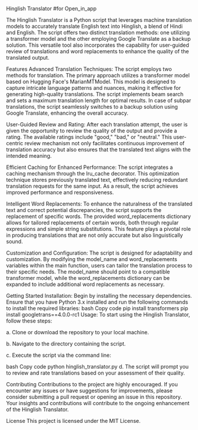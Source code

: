 
Hinglish Translator   #for Open_in_app


The Hinglish Translator is a Python script that leverages machine translation models to accurately translate English text into Hinglish, a blend of Hindi and English. The script offers two distinct translation methods: one utilizing a transformer model and the other employing Google Translate as a backup solution. This versatile tool also incorporates the capability for user-guided review of translations and word replacements to enhance the quality of the translated output.

Features
Advanced Translation Techniques: The script employs two methods for translation. The primary approach utilizes a transformer model based on Hugging Face's MarianMTModel. This model is designed to capture intricate language patterns and nuances, making it effective for generating high-quality translations. The script implements beam search and sets a maximum translation length for optimal results. In case of subpar translations, the script seamlessly switches to a backup solution using Google Translate, enhancing the overall accuracy.

User-Guided Review and Rating: After each translation attempt, the user is given the opportunity to review the quality of the output and provide a rating. The available ratings include "good," "bad," or "neutral." This user-centric review mechanism not only facilitates continuous improvement of translation accuracy but also ensures that the translated text aligns with the intended meaning.

Efficient Caching for Enhanced Performance: The script integrates a caching mechanism through the lru_cache decorator. This optimization technique stores previously translated text, effectively reducing redundant translation requests for the same input. As a result, the script achieves improved performance and responsiveness.

Intelligent Word Replacements: To enhance the naturalness of the translated text and correct potential discrepancies, the script supports the replacement of specific words. The provided word_replacements dictionary allows for tailored replacements of certain words, both through regular expressions and simple string substitutions. This feature plays a pivotal role in producing translations that are not only accurate but also linguistically sound.

Customization and Configuration: The script is designed for adaptability and customization. By modifying the model_name and word_replacements variables within the main function, users can tailor the translation process to their specific needs. The model_name should point to a compatible transformer model, while the word_replacements dictionary can be expanded to include additional word replacements as necessary.

Getting Started
Installation: Begin by installing the necessary dependencies. Ensure that you have Python 3.x installed and run the following commands to install the required libraries:
bash
Copy code
pip install transformers
pip install googletrans==4.0.0-rc1
Usage: To start using the Hinglish Translator, follow these steps:

a. Clone or download the repository to your local machine.

b. Navigate to the directory containing the script.

c. Execute the script via the command line:

bash
Copy code
python hinglish_translator.py
d. The script will prompt you to review and rate translations based on your assessment of their quality.

Contributing
Contributions to the project are highly encouraged. If you encounter any issues or have suggestions for improvements, please consider submitting a pull request or opening an issue in this repository. Your insights and contributions will contribute to the ongoing enhancement of the Hinglish Translator.

License
This project is licensed under the MIT License.

